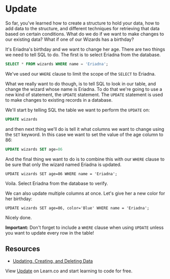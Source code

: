 # Update

So far, you've learned how to create a structure to hold your data, how to add data to the structure, and different techniques for retrieving that data based on certain conditions. What do we do if we want to make changes to our existing data? What if one of our Wizards has a birthday?

It's Eriadna's birthday and we want to change her age. There are two things we need to tell SQL to do. The first is to select Eriadna from the database.

```sql
SELECT * FROM wizards WHERE name = 'Eriadna';
```

We've used our `WHERE` clause to limit the scope of the `SELECT` to Eriadna.

What we really want to do though, is to tell SQL to look in our table, and change the wizard whose name is Eriadna. To do that we're going to use a new kind of statement, the `UPDATE` statement. The `UPDATE` statement is used to make changes to existing records in a database.

We'll start by telling SQL the table we want to perform the `UPDATE` on:

```sql
UPDATE wizards
```

and then next thing we'll do is tell it what columns we want to change using the `SET` keyword. In this case we want to set the value of the age column to 86:

```sql
UPDATE wizards SET age=86
```

And the final thing we want to do is to combine this with our `WHERE` clause to be sure that only the wizard named Eriadna is updated.

```
UPDATE wizards SET age=86 WHERE name = 'Eriadna';
```

Voila. Select Eriadna from the database to verify.

We can also update multiple columns at once. Let's give her a new color for her birthday:

```
UPDATE wizards SET age=86, color='Blue' WHERE name = 'Eriadna';
```

Nicely done.

**Important:** Don't forget to include a `WHERE` clause when using `UPDATE` unless you want to update every row in the table!


## Resources

* [Updating, Creating, and Deleting Data](http://www.padjo.org/tutorials/databases/sql-update-and-delete/)

<p data-visibility='hidden'>View <a href='https://learn.co/lessons/sql-book-update' title='Update'>Update</a> on Learn.co and start learning to code for free.</p>
